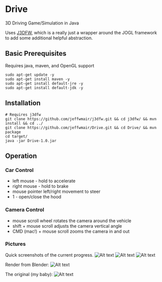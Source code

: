 # Drive
3D Driving Game/Simulation in Java

Uses [J3DFW](https://github.com/jeffwmair/j3dfw), which is a really just a wrapper around the JOGL framework to add some additional helpful abstraction.

## Basic Prerequisites
Requires java, maven, and OpenGL support
```shell
sudo apt-get update -y
sudo apt-get install maven -y
sudo apt-get install default-jre -y
sudo apt-get install default-jdk -y
```

## Installation
```shell
# Requires j3dfw
git clone https://github.com/jeffwmair/j3dfw.git && cd j3dfw/ && mvn install && cd ../
git clone https://github.com/jeffwmair/Drive.git && cd Drive/ && mvn package
cd target/
java -jar Drive-1.0.jar
```
## Operation
### Car Control
* left mouse - hold to accelerate
* right mouse - hold to brake
* mouse pointer left/right movement to steer
* 1 - open/close the hood

### Camera Control
* mouse scroll wheel rotates the camera around the vehicle
* shift + mouse scroll adjusts the camera vertical angle
* CMD (mac!) + mouse scroll zooms the camera in and out

### Pictures
Quick screenshots of the current progress.
![Alt text](/documentation/img/CutlassRotate.gif)
![Alt text](/documentation/img/CutlassDrive.gif)
![Alt text](/documentation/img/pic2.png)

Render from Blender:
![Alt text](/documentation/img/render.png)

The original (my baby):
![Alt text](/documentation/img/original.png)
